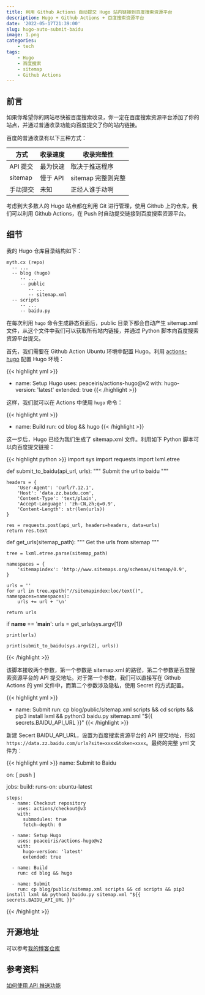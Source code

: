 ```yaml
---
title: 利用 Github Actions 自动提交 Hugo 站内链接到百度搜索资源平台
description: Hugo + Github Actions + 百度搜索资源平台
date: '2022-05-17T21:39:00'
slug: hugo-auto-submit-baidu
image: 1.png
categories:
    - tech
tags:
    - Hugo
    - 百度搜索
    - sitemap
    - Github Actions
---
```


## 前言

如果你希望你的网站尽快被百度搜索收录，你一定在百度搜索资源平台添加了你的站点，并通过普通收录功能向百度提交了你的站内链接。

百度的普通收录有以下三种方式：

| 方式 | 收录速度 | 收录完整性 |
| ---- | ---- | ---- |
| API 提交 | 最为快速 | 取决于推送程序 |
| sitemap | 慢于 API | sitemap 完整则完整 |
| 手动提交 | 未知 | 正经人谁手动啊 |

考虑到大多数人的 Hugo 站点都在利用 Git 进行管理，使用 Github 上的仓库，我们可以利用 Github Actions，在 Push 时自动提交链接到百度搜索资源平台。

## 细节

我的 Hugo 仓库目录结构如下：

```
myth.cx (repo)
  -- ...
  -- blog (hugo)
     -- ...
     -- public
        -- ...
        -- sitemap.xml
  -- scripts
     -- ...
     -- baidu.py
```

在每次利用 `hugo` 命令生成静态页面后，public 目录下都会自动产生 sitemap.xml 文件，从这个文件中我们可以获取所有站内链接，并通过 Python 脚本向百度搜索资源平台提交。

首先，我们需要在 Github Action Ubuntu 环境中配置 Hugo。利用 [actions-hugo](https://github.com/peaceiris/actions-hugo) 配置 Hugo 环境：

{{< highlight yml >}}
- name: Setup Hugo
        uses: peaceiris/actions-hugo@v2
        with:
          hugo-version: 'latest'
          extended: true
{{< /highlight >}}

这样，我们就可以在 Actions 中使用 `hugo` 命令：

{{< highlight yml >}}
- name: Build
        run: cd blog && hugo
{{< /highlight >}}

这一步后，Hugo 已经为我们生成了 sitemap.xml 文件。利用如下 Python 脚本可以向百度提交链接：

{{< highlight python >}}
import sys
import requests
import lxml.etree


def submit_to_baidu(api_url, urls):
    """
    Submit the url to baidu
    """

    headers = {
        'User-Agent': 'curl/7.12.1',
        'Host': 'data.zz.baidu.com',
        'Content-Type': 'text/plain',
        'Accept-Language': 'zh-CN,zh;q=0.9',
        'Content-Length': str(len(urls))
    }

    res = requests.post(api_url, headers=headers, data=urls)
    return res.text


def get_urls(sitemap_path):
    """
    Get the urls from sitemap
    """

    tree = lxml.etree.parse(sitemap_path)

    namespaces = {
        'sitemapindex': 'http://www.sitemaps.org/schemas/sitemap/0.9',
    }

    urls = ''
    for url in tree.xpath("//sitemapindex:loc/text()", namespaces=namespaces):
        urls += url + '\n'

    return urls


if __name__ == '__main__':
    urls = get_urls(sys.argv[1])

    print(urls)

    print(submit_to_baidu(sys.argv[2], urls))
{{< /highlight >}}

该脚本接收两个参数，第一个参数是 sitemap.xml 的路径，第二个参数是百度搜索资源平台的 API 提交地址。对于第一个参数，我们可以直接写在 Github Actions 的 yml 文件中，而第二个参数涉及隐私，使用 Secret 的方式配置。

{{< highlight yml >}}
- name: Submit
        run: cp blog/public/sitemap.xml scripts && cd scripts && pip3 install lxml && python3 baidu.py sitemap.xml "${{ secrets.BAIDU_API_URL }}"
{{< /highlight >}}

新建 Secert BAIDU_API_URL，设置为百度搜索资源平台的 API 提交地址，形如 `https://data.zz.baidu.com/urls?site=xxxx&token=xxxx`。最终的完整 yml 文件为：

{{< highlight yml >}}
name: Submit to Baidu

on: [ push ]

jobs:
  build:
    runs-on: ubuntu-latest

    steps:
      - name: Checkout repository
        uses: actions/checkout@v3
        with:
          submodules: true
          fetch-depth: 0

      - name: Setup Hugo
        uses: peaceiris/actions-hugo@v2
        with:
          hugo-version: 'latest'
          extended: true

      - name: Build
        run: cd blog && hugo

      - name: Submit
        run: cp blog/public/sitemap.xml scripts && cd scripts && pip3 install lxml && python3 baidu.py sitemap.xml "${{ secrets.BAIDU_API_URL }}"
{{< /highlight >}}

## 开源地址

可以参考[我的博客仓库](https://github.com/Mythologyli/myth.cx)

## 参考资料

[如何使用 API 推送功能](https://ziyuan.baidu.com/college/courseinfo?id=267&page=3#h2_article_title14)